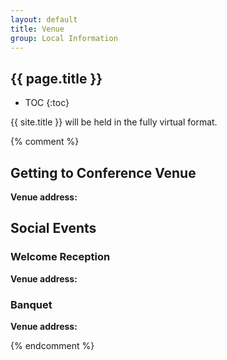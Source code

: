 ```yaml
---
layout: default
title: Venue
group: Local Information
---
```


## {{ page.title }}

* TOC
{:toc}

{{ site.title }} will be held in the fully virtual format.

<div style="clear: both"></div>

{% comment %}

## Getting to Conference Venue

**Venue address:**

  >   
  >   
  >   
  > 



## Social Events

### Welcome Reception

**Venue address:**

  >   
  >   
  >   

  >   

### Banquet

**Venue address:**

  >   
  >   
  >   

  >   


{% endcomment %}
